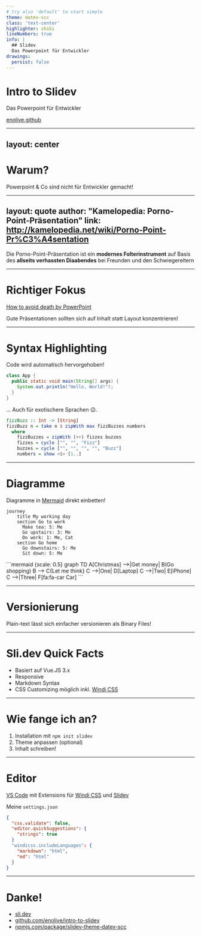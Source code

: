 ```yaml
---
# try also 'default' to start simple
theme: datev-scc
class: 'text-center'
highlighter: shiki
lineNumbers: true
info: |
  ## Slidev
  Das Powerpoint für Entwickler
drawings:
  persist: false
---
```


# Intro to Slidev

Das Powerpoint für Entwickler

[enolive.github](https://github.com/enolive/intro-to-slidev)

<div class="abs-tr">
  <a href="https://github.com/enolive/intro-to-slidev" target="_blank" alt="GitHub"
    class="text-xl icon-btn !border-none !hover:text-white">
    <carbon-logo-github />
  </a>
</div>

---
layout: center
---

# Warum?

Powerpoint & Co sind nicht für Entwickler gemacht!


---
layout: quote
author: "Kamelopedia: Porno-Point-Präsentation"
link: http://kamelopedia.net/wiki/Porno-Point-Pr%C3%A4sentation
---

Die Porno-Point-Präsentation ist ein **modernes Folterinstrument** auf Basis des **allseits verhassten Diaabendes** bei Freunden und den Schwiegereltern

<style>
p {
  @apply font-light;
}
</style>

---

# Richtiger Fokus

<Youtube id="Iwpi1Lm6dFo" />

<fa-youtube/>[How to avoid death by PowerPoint](https://www.youtube.com/watch?v=Iwpi1Lm6dFo)

<mdi-arrow-right-circle-outline/>
Gute Präsentationen sollten sich auf Inhalt statt Layout konzentrieren!

---

# Syntax Highlighting

Code wird automatisch hervorgehoben!

```java
class App {
  public static void main(String[] args) {
    System.out.println("Hello, World!");
  }
}
```
... Auch für exotischere Sprachen 😉.
```haskell
fizzBuzz :: Int -> [String]
fizzBuzz n = take n $ zipWith max fizzBuzzes numbers
  where
    fizzBuzzes = zipWith (++) fizzes buzzes
    fizzes = cycle ["", "", "Fizz"]
    buzzes = cycle ["", "", "", "", "Buzz"]
    numbers = show <$> [1..]
```

---

# Diagramme

Diagramme in [Mermaid](https://mermaid-js.github.io) direkt einbetten!

<div class="grid grid-cols-2 gap-4">

<div>

```mermaid
journey
    title My working day
    section Go to work
      Make tea: 5: Me
      Go upstairs: 3: Me
      Do work: 1: Me, Cat
    section Go home
      Go downstairs: 5: Me
      Sit down: 5: Me
```

</div>

<div>
```mermaid {scale: 0.5}
graph TD
    A[Christmas] -->|Get money| B(Go shopping)
    B --> C{Let me think}
    C -->|One| D[Laptop]
    C -->|Two| E[iPhone]
    C -->|Three| F[fa:fa-car Car]
```
</div>

</div>


---

# Versionierung

Plain-text lässt sich einfacher versionieren als Binary Files!

---

# Sli.dev Quick Facts

- Basiert auf Vue.JS 3.x
- Responsive
- Markdown Syntax
- CSS Customizing möglich inkl. [Windi CSS](https://windicss.org/)

---

# Wie fange ich an?

1. Installation mit `npm init slidev`
2. <span class="opacity-50">Theme anpassen (optional)</span>
3. Inhalt schreiben!

---

# Editor

[VS Code](https://code.visualstudio.com/) mit Extensions für [Windi CSS](https://marketplace.visualstudio.com/items?itemName=voorjaar.windicss-intellisense) und [Slidev](https://marketplace.visualstudio.com/items?itemName=antfu.slidev)

Meine `settings.json`

```json
{
  "css.validate": false,
  "editor.quickSuggestions": {
    "strings": true
  }
  "windicss.includeLanguages": {
    "markdown": "html",
    "md": "html"
  }
}
```

---

# Danke!

- <mdi-link /> [sli.dev](https://sli.dev)
- <mdi-github /> [github.com/enolive/intro-to-slidev](https://github.com/enolive/intro-to-slidev)
- <mdi-npm /> [npmjs.com/package/slidev-theme-datev-scc](https://www.npmjs.com/package/slidev-theme-datev-scc)
